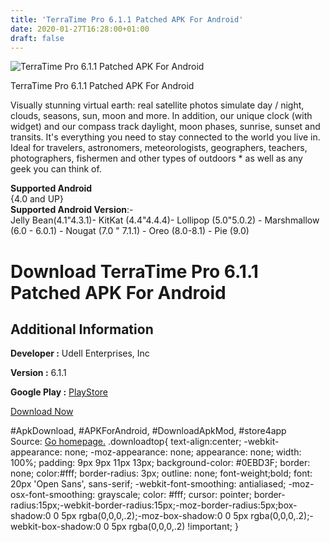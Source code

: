 ```yaml
---
title: 'TerraTime Pro 6.1.1 Patched APK For Android'
date: 2020-01-27T16:28:00+01:00
draft: false
---
```


![TerraTime Pro 6.1.1 Patched APK For Android](https://i2.wp.com/apkhome.net/wp-content/uploads/2020/01/TerraTime-Pro-6.1.1-Patched.png "TerraTime Pro 6.1.1 Patched APK For Android")

  

TerraTime Pro 6.1.1 Patched APK For Android

Visually stunning virtual earth: real satellite photos simulate day / night, clouds, seasons, sun, moon and more. In addition, our unique clock (with widget) and our compass track daylight, moon phases, sunrise, sunset and transits. It's everything you need to stay connected to the world you live in. Ideal for travelers, astronomers, meteorologists, geographers, teachers, photographers, fishermen and other types of outdoors \* as well as any geek you can think of.

**Supported Android**  
{4.0 and UP}  
**Supported Android Version**:-  
Jelly Bean(4.1"4.3.1)- KitKat (4.4"4.4.4)- Lollipop (5.0"5.0.2) - Marshmallow (6.0 - 6.0.1) - Nougat (7.0 " 7.1.1) - Oreo (8.0-8.1) - Pie (9.0)

Download TerraTime Pro 6.1.1 Patched APK For Android
====================================================

Additional Information
----------------------

**Developer :** Udell Enterprises, Inc

**Version :** 6.1.1

**Google Play :** [PlayStore](https://play.google.com/store/apps/details?id=com.daylightclock.android.license)

  

[Download Now](https://store4app.co/post/terratime-pro-6-1-1-patched-apk-for-android_1580137611)

  
#ApkDownload, #APKForAndroid, #DownloadApkMod, #store4app  
Source: [Go homepage.](https://store4app.co/post/terratime-pro-6-1-1-patched-apk-for-android_1580137611) .downloadtop{ text-align:center; -webkit-appearance: none; -moz-appearance: none; appearance: none; width: 100%; padding: 9px 9px 11px 13px; background-color: #0EBD3F; border: none; color:#fff; border-radius: 3px; outline: none; font-weight;bold; font: 20px 'Open Sans', sans-serif; -webkit-font-smoothing: antialiased; -moz-osx-font-smoothing: grayscale; color: #fff; cursor: pointer; border-radius:15px;-webkit-border-radius:15px;-moz-border-radius:5px;box-shadow:0 0 5px rgba(0,0,0,.2);-moz-box-shadow:0 0 5px rgba(0,0,0,.2);-webkit-box-shadow:0 0 5px rgba(0,0,0,.2) !important; }